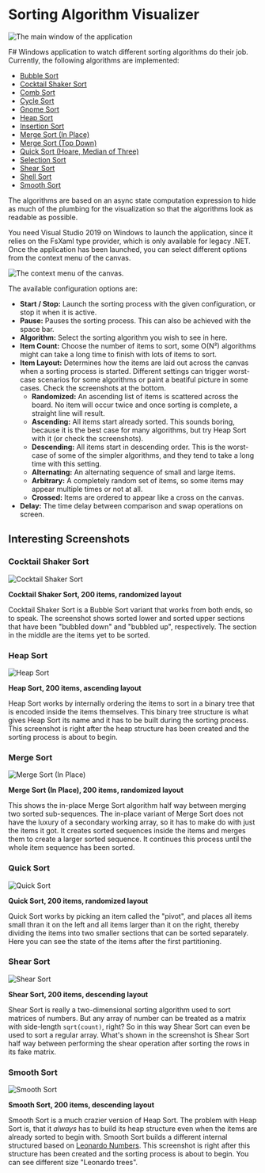 # Sorting Algorithm Visualizer

![The main window of the application](./images/Application.jpg)

F# Windows application to watch different sorting algorithms do their job.
Currently, the following algorithms are implemented:

* [Bubble Sort](./src/Algorithms/Bubble%20Sort.fs)
* [Cocktail Shaker Sort](./src/Algorithms/Cocktail%20Shaker%20Sort.fs)
* [Comb Sort](./src/Algorithms/Comb%20Sort.fs)
* [Cycle Sort](./src/Algorithms/Cycle%20Sort.fs)
* [Gnome Sort](./src/Algorithms/Gnome%20Sort.fs)
* [Heap Sort](./src/Algorithms/Heap%20Sort.fs)
* [Insertion Sort](./src/Algorithms/Insertion%20Sort.fs)
* [Merge Sort (In Place)](./src/Algorithms/Merge%20Sort%20In%20Place.fs)
* [Merge Sort (Top Down)](./src/Algorithms/Merge%20Sort%20Top%20Down.fs)
* [Quick Sort (Hoare, Median of Three)](./src/Algorithms/Quick%20Sort.fs)
* [Selection Sort](./src/Algorithms/Selection%20Sort.fs)
* [Shear Sort](./src/Algorithms/Shear%20Sort.fs)
* [Shell Sort](./src/Algorithms/Shell%20Sort.fs)
* [Smooth Sort](./src/Algorithms/Smooth%20Sort.fs)

The algorithms are based on an async state computation expression to hide as much
of the plumbing for the visualization so that the algorithms look as readable as
possible.

You need Visual Studio 2019 on Windows to launch the application, since it relies
on the FsXaml type provider, which is only available for legacy .NET. Once the
application has been launched, you can select different options from the context
menu of the canvas.

![The context menu of the canvas.](./images/ContextMenu.png)

The available configuration options are:

* **Start / Stop:** Launch the sorting process with the given configuration, or
  stop it when it is active.
* **Pause:** Pauses the sorting process. This can also be achieved with the space bar.
* **Algorithm:** Select the sorting algorithm you wish to see in here.
* **Item Count:** Choose the number of items to sort, some O(N²) algorithms might
  can take a long time to finish with lots of items to sort.
* **Item Layout:** Determines how the items are laid out across the canvas when a sorting
  process is started. Different settings can trigger worst-case scenarios for some
  algorithms or paint a beatiful picture in some cases. Check the screenshots at the bottom.
  * **Randomized:** An ascending list of items is scattered across the board. No item will
    occur twice and once sorting is complete, a straight line will result.
  * **Ascending:** All items start already sorted. This sounds boring, because it is the
    best case for many algorithms, but try Heap Sort with it (or check the screenshots).
  * **Descending:** All items start in descending order. This is the worst-case of some
    of the simpler algorithms, and they tend to take a long time with this setting.
  * **Alternating:** An alternating sequence of small and large items.
  * **Arbitrary:** A completely random set of items, so some items may appear multiple
    times or not at all.
  * **Crossed:** Items are ordered to appear like a cross on the canvas.
* **Delay:** The time delay between comparison and swap operations on screen.

## Interesting Screenshots

### Cocktail Shaker Sort

![Cocktail Shaker Sort](./images/CocktailShakerSort.jpg)

**Cocktail Shaker Sort, 200 items, randomized layout**

Cocktail Shaker Sort is a Bubble Sort variant that works from both ends, so to speak.
The screenshot shows sorted lower and sorted upper sections that have been "bubbled down"
and "bubbled up", respectively. The section in the middle are the items yet to be sorted.

### Heap Sort

![Heap Sort](./images/HeapSort.jpg)

**Heap Sort, 200 items, ascending layout**

Heap Sort works by internally ordering the items to sort in a binary tree that is encoded
inside the items themselves. This binary tree structure is what gives Heap Sort its name
and it has to be built during the sorting process. This screenshot is right after the heap
structure has been created and the sorting process is about to begin.

### Merge Sort

![Merge Sort (In Place)](./images/MergeSortIP.jpg)

**Merge Sort (In Place), 200 items, randomized layout**

This shows the in-place Merge Sort algorithm half way between merging two sorted sub-sequences.
The in-place variant of Merge Sort does not have the luxury of a secondary working array, so
it has to make do with just the items it got. It creates sorted sequences inside the items
and merges them to create a larger sorted sequence. It continues this process until the whole
item sequence has been sorted.

### Quick Sort

![Quick Sort](./images/QuickSort.jpg)

**Quick Sort, 200 items, randomized layout**

Quick Sort works by picking an item called the "pivot", and places all items small thran it
on the left and all items larger than it on the right, thereby dividing the items into two
smaller sections that can be sorted separately. Here you can see the state of the items
after the first partitioning.

### Shear Sort

![Shear Sort](./images/ShearSort.jpg)

**Shear Sort, 200 items, descending layout**

Shear Sort is really a two-dimensional sorting algorithm used to sort matrices of numbers.
But any array of number can be treated as a matrix with side-length `sqrt(count)`,
right? So in this way Shear Sort can even be used to sort a regular array. What's shown
in the screenshot is Shear Sort half way between performing the shear operation after sorting
the rows in its fake matrix.

### Smooth Sort

![Smooth Sort](./images/SmoothSort.jpg)

**Smooth Sort, 200 items, descending layout**

Smooth Sort is a much crazier version of Heap Sort. The problem with Heap Sort is, that it
*always* has to build its heap structure even when the items are already sorted to begin with.
Smooth Sort builds a different internal structured based on
[Leonardo Numbers](https://en.wikipedia.org/wiki/Leonardo_number). This screenshot is right after
this structure has been created and the sorting process is about to begin. You can see different
size "Leonardo trees".
